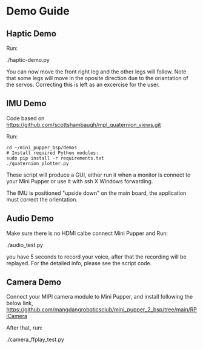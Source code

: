 # Demo Guide

## Haptic Demo

Run:

./haptic-demo.py

You can now move the front right leg and the other legs will follow. Note that some legs will move in the oposite direction due to the oriantation of the servos. Correcting this is left as an excercise for the user.

## IMU Demo

Code based on https://github.com/scottshambaugh/mpl_quaternion_views.git

Run:
```
cd ~/mini_pupper_bsp/demos
# Install required Python modules:
sudo pip install -r requirements.txt
./quaternion_plotter.py
```

These script will produce a GUI, either run it when a monitor is connect to your Mini Pupper or use it with ssh X Windows forwarding.

The IMU is positioned "upside down" on the main board, the application must correct the orientation.

## Audio Demo

Make sure there is no HDMI calbe connect Mini Pupper and Run:

./audio_test.py

you have 5 seconds to record your voice, after that the recording will be replayed.
For the detailed info, please see the script code.

## Camera Demo

Connect your MIPI camera module to Mini Pupper, and install following the below link,
https://github.com/mangdangroboticsclub/mini_pupper_2_bsp/tree/main/RPiCamera

After that, run:

./camera_ffplay_test.py
